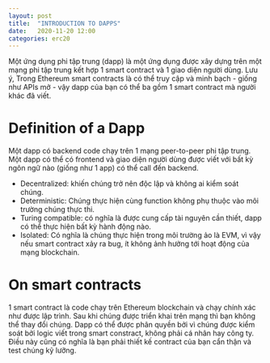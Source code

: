 ```yaml
---
layout: post
title:  "INTRODUCTION TO DAPPS"
date:   2020-11-20 12:00
categories: erc20
---
```


Một ứng dụng phi tập trung (dapp) là một ứng dụng được xây dựng trên một mạng phi tập trung kết hợp 1 smart contract và 1 giao diện người dùng. Lưu ý, Trong Ethereum smart contracts là có thể truy cập và minh bạch - giống như APIs mở - vậy dapp của bạn có thể  ba gồm 1 smart contract mà người khác đã viết.

# Definition of a Dapp

Một dapp có backend code chạy trên 1 mạng peer-to-peer phi tập trung. 
Một dapp có thể có frontend và giao diện người dùng được viết với bất kỳ ngôn ngữ nào (giống như 1 app) có thể call đến backend. 

- Decentralized: khiến chúng trở nên độc lập và không ai kiểm soát chúng.
- Deterministic: Chúng thực hiện cùng function không phụ thuộc vào môi trường chúng thực thi.
- Turing compatible: có nghĩa là được cung cấp tài nguyên cần thiết, dapp có thể thực hiện bất kỳ hành động nào.
- Isolated: Có nghĩa là chúng thực hiện trong môi trường ảo là EVM, vì vậy nếu smart contract xảy ra bug, ít không ảnh hưởng tới hoạt động của mạng blockchain.

# On smart contracts

1 smart contract là code chạy trên Ethereum blockchain và chạy chính xác như được lập trình. Sau khi chúng được triển khai trên mạng thì bạn không thể thay đổi chúng.
Dapp có thể được phân quyền bởi vì chúng được kiểm soát bởi logic viết trong smart constract, không phải cá nhân hay công ty. Điều này cũng có nghĩa là bạn phải thiết kế contract của bạn cẩn thận và test chúng kỹ lưỡng.